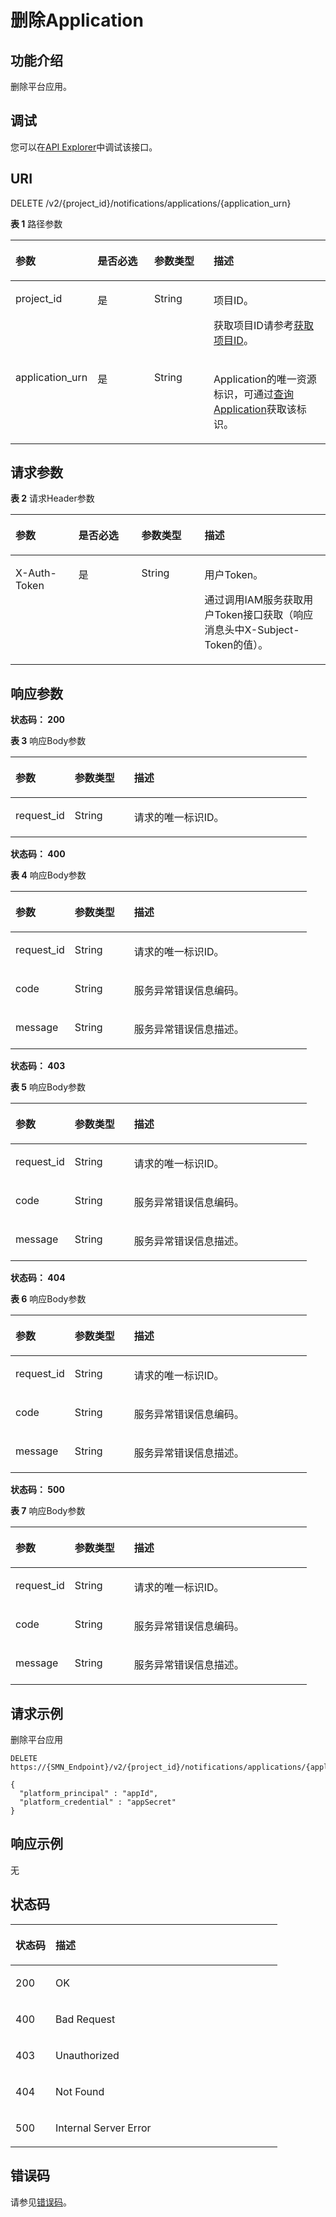 # 删除Application<a name="DeleteApplication"></a>

## 功能介绍<a name="section1557042182113"></a>

删除平台应用。

## 调试<a name="section1056114122524"></a>

您可以在[API Explorer](https://apiexplorer.developer.huaweicloud.com/apiexplorer/doc?product=SMN&api=ListTopics)中调试该接口。

## URI<a name="section2057482142115"></a>

DELETE /v2/\{project\_id\}/notifications/applications/\{application\_urn\}

**表 1**  路径参数

<a name="table9577023219"></a>
<table><thead align="left"><tr id="row2576721217"><th class="cellrowborder" valign="top" width="20%" id="mcps1.2.5.1.1"><p id="p145783218216"><a name="p145783218216"></a><a name="p145783218216"></a>参数</p>
</th>
<th class="cellrowborder" valign="top" width="20%" id="mcps1.2.5.1.2"><p id="p957962182117"><a name="p957962182117"></a><a name="p957962182117"></a>是否必选</p>
</th>
<th class="cellrowborder" valign="top" width="20%" id="mcps1.2.5.1.3"><p id="p1658112214212"><a name="p1658112214212"></a><a name="p1658112214212"></a>参数类型</p>
</th>
<th class="cellrowborder" valign="top" width="40%" id="mcps1.2.5.1.4"><p id="p165821210219"><a name="p165821210219"></a><a name="p165821210219"></a>描述</p>
</th>
</tr>
</thead>
<tbody><tr id="row857612122116"><td class="cellrowborder" valign="top" width="20%" headers="mcps1.2.5.1.1 "><p id="p5583162152111"><a name="p5583162152111"></a><a name="p5583162152111"></a>project_id</p>
</td>
<td class="cellrowborder" valign="top" width="20%" headers="mcps1.2.5.1.2 "><p id="p105841213211"><a name="p105841213211"></a><a name="p105841213211"></a>是</p>
</td>
<td class="cellrowborder" valign="top" width="20%" headers="mcps1.2.5.1.3 "><p id="p125859216218"><a name="p125859216218"></a><a name="p125859216218"></a>String</p>
</td>
<td class="cellrowborder" valign="top" width="40%" headers="mcps1.2.5.1.4 "><p id="p125861421216"><a name="p125861421216"></a><a name="p125861421216"></a>项目ID。</p>
<p id="p4568812165217"><a name="p4568812165217"></a><a name="p4568812165217"></a>获取项目ID请参考<a href="获取项目ID.md">获取项目ID</a>。</p>
</td>
</tr>
<tr id="row1457612214215"><td class="cellrowborder" valign="top" width="20%" headers="mcps1.2.5.1.1 "><p id="p1058852202119"><a name="p1058852202119"></a><a name="p1058852202119"></a>application_urn</p>
</td>
<td class="cellrowborder" valign="top" width="20%" headers="mcps1.2.5.1.2 "><p id="p958919217217"><a name="p958919217217"></a><a name="p958919217217"></a>是</p>
</td>
<td class="cellrowborder" valign="top" width="20%" headers="mcps1.2.5.1.3 "><p id="p958992162114"><a name="p958992162114"></a><a name="p958992162114"></a>String</p>
</td>
<td class="cellrowborder" valign="top" width="40%" headers="mcps1.2.5.1.4 "><p id="p16591152142120"><a name="p16591152142120"></a><a name="p16591152142120"></a>Application的唯一资源标识，可通过<a href="查询Application.md">查询Application</a>获取该标识。</p>
</td>
</tr>
</tbody>
</table>

## 请求参数<a name="section659111282115"></a>

**表 2**  请求Header参数

<a name="HeaderParameter"></a>
<table><thead align="left"><tr id="row7593172112119"><th class="cellrowborder" valign="top" width="20%" id="mcps1.2.5.1.1"><p id="p7594121212"><a name="p7594121212"></a><a name="p7594121212"></a>参数</p>
</th>
<th class="cellrowborder" valign="top" width="20%" id="mcps1.2.5.1.2"><p id="p75966232116"><a name="p75966232116"></a><a name="p75966232116"></a>是否必选</p>
</th>
<th class="cellrowborder" valign="top" width="20%" id="mcps1.2.5.1.3"><p id="p105971421211"><a name="p105971421211"></a><a name="p105971421211"></a>参数类型</p>
</th>
<th class="cellrowborder" valign="top" width="40%" id="mcps1.2.5.1.4"><p id="p15981210215"><a name="p15981210215"></a><a name="p15981210215"></a>描述</p>
</th>
</tr>
</thead>
<tbody><tr id="row3593225215"><td class="cellrowborder" valign="top" width="20%" headers="mcps1.2.5.1.1 "><p id="p95991021218"><a name="p95991021218"></a><a name="p95991021218"></a>X-Auth-Token</p>
</td>
<td class="cellrowborder" valign="top" width="20%" headers="mcps1.2.5.1.2 "><p id="p5600921212"><a name="p5600921212"></a><a name="p5600921212"></a>是</p>
</td>
<td class="cellrowborder" valign="top" width="20%" headers="mcps1.2.5.1.3 "><p id="p1760122182110"><a name="p1760122182110"></a><a name="p1760122182110"></a>String</p>
</td>
<td class="cellrowborder" valign="top" width="40%" headers="mcps1.2.5.1.4 "><p id="p460219282114"><a name="p460219282114"></a><a name="p460219282114"></a>用户Token。</p>
<p id="p16603162142113"><a name="p16603162142113"></a><a name="p16603162142113"></a>通过调用IAM服务获取用户Token接口获取（响应消息头中X-Subject-Token的值）。</p>
</td>
</tr>
</tbody>
</table>

## 响应参数<a name="section9604126218"></a>

**状态码： 200**

**表 3**  响应Body参数

<a name="responseParameter"></a>
<table><thead align="left"><tr id="row8607328215"><th class="cellrowborder" valign="top" width="20%" id="mcps1.2.4.1.1"><p id="p5609132162115"><a name="p5609132162115"></a><a name="p5609132162115"></a>参数</p>
</th>
<th class="cellrowborder" valign="top" width="20%" id="mcps1.2.4.1.2"><p id="p961013242119"><a name="p961013242119"></a><a name="p961013242119"></a>参数类型</p>
</th>
<th class="cellrowborder" valign="top" width="60%" id="mcps1.2.4.1.3"><p id="p86106202110"><a name="p86106202110"></a><a name="p86106202110"></a>描述</p>
</th>
</tr>
</thead>
<tbody><tr id="row14607223219"><td class="cellrowborder" valign="top" width="20%" headers="mcps1.2.4.1.1 "><p id="p661116217213"><a name="p661116217213"></a><a name="p661116217213"></a>request_id</p>
</td>
<td class="cellrowborder" valign="top" width="20%" headers="mcps1.2.4.1.2 "><p id="p96124220216"><a name="p96124220216"></a><a name="p96124220216"></a>String</p>
</td>
<td class="cellrowborder" valign="top" width="60%" headers="mcps1.2.4.1.3 "><p id="p1161318211211"><a name="p1161318211211"></a><a name="p1161318211211"></a>请求的唯一标识ID。</p>
</td>
</tr>
</tbody>
</table>

**状态码： 400**

**表 4**  响应Body参数

<a name="table19615202152117"></a>
<table><thead align="left"><tr id="row06157262115"><th class="cellrowborder" valign="top" width="20%" id="mcps1.2.4.1.1"><p id="p1861832152112"><a name="p1861832152112"></a><a name="p1861832152112"></a>参数</p>
</th>
<th class="cellrowborder" valign="top" width="20%" id="mcps1.2.4.1.2"><p id="p8619528212"><a name="p8619528212"></a><a name="p8619528212"></a>参数类型</p>
</th>
<th class="cellrowborder" valign="top" width="60%" id="mcps1.2.4.1.3"><p id="p26205211214"><a name="p26205211214"></a><a name="p26205211214"></a>描述</p>
</th>
</tr>
</thead>
<tbody><tr id="row19615112162114"><td class="cellrowborder" valign="top" width="20%" headers="mcps1.2.4.1.1 "><p id="p862118262113"><a name="p862118262113"></a><a name="p862118262113"></a>request_id</p>
</td>
<td class="cellrowborder" valign="top" width="20%" headers="mcps1.2.4.1.2 "><p id="p106221524217"><a name="p106221524217"></a><a name="p106221524217"></a>String</p>
</td>
<td class="cellrowborder" valign="top" width="60%" headers="mcps1.2.4.1.3 "><p id="p1262312212118"><a name="p1262312212118"></a><a name="p1262312212118"></a>请求的唯一标识ID。</p>
</td>
</tr>
<tr id="row36166242110"><td class="cellrowborder" valign="top" width="20%" headers="mcps1.2.4.1.1 "><p id="p11624162112115"><a name="p11624162112115"></a><a name="p11624162112115"></a>code</p>
</td>
<td class="cellrowborder" valign="top" width="20%" headers="mcps1.2.4.1.2 "><p id="p1962418211219"><a name="p1962418211219"></a><a name="p1962418211219"></a>String</p>
</td>
<td class="cellrowborder" valign="top" width="60%" headers="mcps1.2.4.1.3 "><p id="p1762572172117"><a name="p1762572172117"></a><a name="p1762572172117"></a>服务异常错误信息编码。</p>
</td>
</tr>
<tr id="row1361614211212"><td class="cellrowborder" valign="top" width="20%" headers="mcps1.2.4.1.1 "><p id="p1162602102118"><a name="p1162602102118"></a><a name="p1162602102118"></a>message</p>
</td>
<td class="cellrowborder" valign="top" width="20%" headers="mcps1.2.4.1.2 "><p id="p176279210213"><a name="p176279210213"></a><a name="p176279210213"></a>String</p>
</td>
<td class="cellrowborder" valign="top" width="60%" headers="mcps1.2.4.1.3 "><p id="p176281024213"><a name="p176281024213"></a><a name="p176281024213"></a>服务异常错误信息描述。</p>
</td>
</tr>
</tbody>
</table>

**状态码： 403**

**表 5**  响应Body参数

<a name="table1162919211215"></a>
<table><thead align="left"><tr id="row36301222112"><th class="cellrowborder" valign="top" width="20%" id="mcps1.2.4.1.1"><p id="p106331228218"><a name="p106331228218"></a><a name="p106331228218"></a>参数</p>
</th>
<th class="cellrowborder" valign="top" width="20%" id="mcps1.2.4.1.2"><p id="p15634202112112"><a name="p15634202112112"></a><a name="p15634202112112"></a>参数类型</p>
</th>
<th class="cellrowborder" valign="top" width="60%" id="mcps1.2.4.1.3"><p id="p1963514210213"><a name="p1963514210213"></a><a name="p1963514210213"></a>描述</p>
</th>
</tr>
</thead>
<tbody><tr id="row186302210218"><td class="cellrowborder" valign="top" width="20%" headers="mcps1.2.4.1.1 "><p id="p186361124211"><a name="p186361124211"></a><a name="p186361124211"></a>request_id</p>
</td>
<td class="cellrowborder" valign="top" width="20%" headers="mcps1.2.4.1.2 "><p id="p56371929212"><a name="p56371929212"></a><a name="p56371929212"></a>String</p>
</td>
<td class="cellrowborder" valign="top" width="60%" headers="mcps1.2.4.1.3 "><p id="p0638192152111"><a name="p0638192152111"></a><a name="p0638192152111"></a>请求的唯一标识ID。</p>
</td>
</tr>
<tr id="row176306212110"><td class="cellrowborder" valign="top" width="20%" headers="mcps1.2.4.1.1 "><p id="p163913214215"><a name="p163913214215"></a><a name="p163913214215"></a>code</p>
</td>
<td class="cellrowborder" valign="top" width="20%" headers="mcps1.2.4.1.2 "><p id="p156401524215"><a name="p156401524215"></a><a name="p156401524215"></a>String</p>
</td>
<td class="cellrowborder" valign="top" width="60%" headers="mcps1.2.4.1.3 "><p id="p126424216213"><a name="p126424216213"></a><a name="p126424216213"></a>服务异常错误信息编码。</p>
</td>
</tr>
<tr id="row1630142202118"><td class="cellrowborder" valign="top" width="20%" headers="mcps1.2.4.1.1 "><p id="p146438217219"><a name="p146438217219"></a><a name="p146438217219"></a>message</p>
</td>
<td class="cellrowborder" valign="top" width="20%" headers="mcps1.2.4.1.2 "><p id="p146431823218"><a name="p146431823218"></a><a name="p146431823218"></a>String</p>
</td>
<td class="cellrowborder" valign="top" width="60%" headers="mcps1.2.4.1.3 "><p id="p10645125218"><a name="p10645125218"></a><a name="p10645125218"></a>服务异常错误信息描述。</p>
</td>
</tr>
</tbody>
</table>

**状态码： 404**

**表 6**  响应Body参数

<a name="table14646162122114"></a>
<table><thead align="left"><tr id="row96471727218"><th class="cellrowborder" valign="top" width="20%" id="mcps1.2.4.1.1"><p id="p196497210216"><a name="p196497210216"></a><a name="p196497210216"></a>参数</p>
</th>
<th class="cellrowborder" valign="top" width="20%" id="mcps1.2.4.1.2"><p id="p176501029218"><a name="p176501029218"></a><a name="p176501029218"></a>参数类型</p>
</th>
<th class="cellrowborder" valign="top" width="60%" id="mcps1.2.4.1.3"><p id="p20651152122111"><a name="p20651152122111"></a><a name="p20651152122111"></a>描述</p>
</th>
</tr>
</thead>
<tbody><tr id="row264712282117"><td class="cellrowborder" valign="top" width="20%" headers="mcps1.2.4.1.1 "><p id="p165213272112"><a name="p165213272112"></a><a name="p165213272112"></a>request_id</p>
</td>
<td class="cellrowborder" valign="top" width="20%" headers="mcps1.2.4.1.2 "><p id="p86549242110"><a name="p86549242110"></a><a name="p86549242110"></a>String</p>
</td>
<td class="cellrowborder" valign="top" width="60%" headers="mcps1.2.4.1.3 "><p id="p176551822217"><a name="p176551822217"></a><a name="p176551822217"></a>请求的唯一标识ID。</p>
</td>
</tr>
<tr id="row196473212216"><td class="cellrowborder" valign="top" width="20%" headers="mcps1.2.4.1.1 "><p id="p17656724215"><a name="p17656724215"></a><a name="p17656724215"></a>code</p>
</td>
<td class="cellrowborder" valign="top" width="20%" headers="mcps1.2.4.1.2 "><p id="p26571126214"><a name="p26571126214"></a><a name="p26571126214"></a>String</p>
</td>
<td class="cellrowborder" valign="top" width="60%" headers="mcps1.2.4.1.3 "><p id="p06587218213"><a name="p06587218213"></a><a name="p06587218213"></a>服务异常错误信息编码。</p>
</td>
</tr>
<tr id="row1647142202111"><td class="cellrowborder" valign="top" width="20%" headers="mcps1.2.4.1.1 "><p id="p136583215217"><a name="p136583215217"></a><a name="p136583215217"></a>message</p>
</td>
<td class="cellrowborder" valign="top" width="20%" headers="mcps1.2.4.1.2 "><p id="p965910242119"><a name="p965910242119"></a><a name="p965910242119"></a>String</p>
</td>
<td class="cellrowborder" valign="top" width="60%" headers="mcps1.2.4.1.3 "><p id="p36601222116"><a name="p36601222116"></a><a name="p36601222116"></a>服务异常错误信息描述。</p>
</td>
</tr>
</tbody>
</table>

**状态码： 500**

**表 7**  响应Body参数

<a name="table16662924214"></a>
<table><thead align="left"><tr id="row26631211215"><th class="cellrowborder" valign="top" width="20%" id="mcps1.2.4.1.1"><p id="p066412232117"><a name="p066412232117"></a><a name="p066412232117"></a>参数</p>
</th>
<th class="cellrowborder" valign="top" width="20%" id="mcps1.2.4.1.2"><p id="p186651924218"><a name="p186651924218"></a><a name="p186651924218"></a>参数类型</p>
</th>
<th class="cellrowborder" valign="top" width="60%" id="mcps1.2.4.1.3"><p id="p7666182102112"><a name="p7666182102112"></a><a name="p7666182102112"></a>描述</p>
</th>
</tr>
</thead>
<tbody><tr id="row9663162172110"><td class="cellrowborder" valign="top" width="20%" headers="mcps1.2.4.1.1 "><p id="p1766772112119"><a name="p1766772112119"></a><a name="p1766772112119"></a>request_id</p>
</td>
<td class="cellrowborder" valign="top" width="20%" headers="mcps1.2.4.1.2 "><p id="p866812232115"><a name="p866812232115"></a><a name="p866812232115"></a>String</p>
</td>
<td class="cellrowborder" valign="top" width="60%" headers="mcps1.2.4.1.3 "><p id="p1669142202111"><a name="p1669142202111"></a><a name="p1669142202111"></a>请求的唯一标识ID。</p>
</td>
</tr>
<tr id="row12663429213"><td class="cellrowborder" valign="top" width="20%" headers="mcps1.2.4.1.1 "><p id="p126701222211"><a name="p126701222211"></a><a name="p126701222211"></a>code</p>
</td>
<td class="cellrowborder" valign="top" width="20%" headers="mcps1.2.4.1.2 "><p id="p176710218212"><a name="p176710218212"></a><a name="p176710218212"></a>String</p>
</td>
<td class="cellrowborder" valign="top" width="60%" headers="mcps1.2.4.1.3 "><p id="p467113218214"><a name="p467113218214"></a><a name="p467113218214"></a>服务异常错误信息编码。</p>
</td>
</tr>
<tr id="row866382102112"><td class="cellrowborder" valign="top" width="20%" headers="mcps1.2.4.1.1 "><p id="p067210212116"><a name="p067210212116"></a><a name="p067210212116"></a>message</p>
</td>
<td class="cellrowborder" valign="top" width="20%" headers="mcps1.2.4.1.2 "><p id="p16731225219"><a name="p16731225219"></a><a name="p16731225219"></a>String</p>
</td>
<td class="cellrowborder" valign="top" width="60%" headers="mcps1.2.4.1.3 "><p id="p46741232111"><a name="p46741232111"></a><a name="p46741232111"></a>服务异常错误信息描述。</p>
</td>
</tr>
</tbody>
</table>

## 请求示例<a name="section867515262110"></a>

删除平台应用

```
DELETE https://{SMN_Endpoint}/v2/{project_id}/notifications/applications/{application_urn}

{
  "platform_principal" : "appId",
  "platform_credential" : "appSecret"
}
```

## 响应示例<a name="section1868215213213"></a>

无

## 状态码<a name="section86831623218"></a>

<a name="status_code"></a>
<table><thead align="left"><tr id="row1968514212118"><th class="cellrowborder" valign="top" width="15%" id="mcps1.1.3.1.1"><p id="p1568610215214"><a name="p1568610215214"></a><a name="p1568610215214"></a>状态码</p>
</th>
<th class="cellrowborder" valign="top" width="85%" id="mcps1.1.3.1.2"><p id="p36871528218"><a name="p36871528218"></a><a name="p36871528218"></a>描述</p>
</th>
</tr>
</thead>
<tbody><tr id="row146850217210"><td class="cellrowborder" valign="top" width="15%" headers="mcps1.1.3.1.1 "><p id="p1468914292110"><a name="p1468914292110"></a><a name="p1468914292110"></a>200</p>
</td>
<td class="cellrowborder" valign="top" width="85%" headers="mcps1.1.3.1.2 "><p id="p269018292114"><a name="p269018292114"></a><a name="p269018292114"></a>OK</p>
</td>
</tr>
<tr id="row11685927210"><td class="cellrowborder" valign="top" width="15%" headers="mcps1.1.3.1.1 "><p id="p1169111215215"><a name="p1169111215215"></a><a name="p1169111215215"></a>400</p>
</td>
<td class="cellrowborder" valign="top" width="85%" headers="mcps1.1.3.1.2 "><p id="p17693923218"><a name="p17693923218"></a><a name="p17693923218"></a>Bad Request</p>
</td>
</tr>
<tr id="row186859219215"><td class="cellrowborder" valign="top" width="15%" headers="mcps1.1.3.1.1 "><p id="p169412213216"><a name="p169412213216"></a><a name="p169412213216"></a>403</p>
</td>
<td class="cellrowborder" valign="top" width="85%" headers="mcps1.1.3.1.2 "><p id="p66952211211"><a name="p66952211211"></a><a name="p66952211211"></a>Unauthorized</p>
</td>
</tr>
<tr id="row166859222111"><td class="cellrowborder" valign="top" width="15%" headers="mcps1.1.3.1.1 "><p id="p106966262110"><a name="p106966262110"></a><a name="p106966262110"></a>404</p>
</td>
<td class="cellrowborder" valign="top" width="85%" headers="mcps1.1.3.1.2 "><p id="p156971527211"><a name="p156971527211"></a><a name="p156971527211"></a>Not Found</p>
</td>
</tr>
<tr id="row4685725217"><td class="cellrowborder" valign="top" width="15%" headers="mcps1.1.3.1.1 "><p id="p1369811282115"><a name="p1369811282115"></a><a name="p1369811282115"></a>500</p>
</td>
<td class="cellrowborder" valign="top" width="85%" headers="mcps1.1.3.1.2 "><p id="p2699102192118"><a name="p2699102192118"></a><a name="p2699102192118"></a>Internal Server Error</p>
</td>
</tr>
</tbody>
</table>

## 错误码<a name="section77006232117"></a>

请参见[错误码](错误码.md)。

